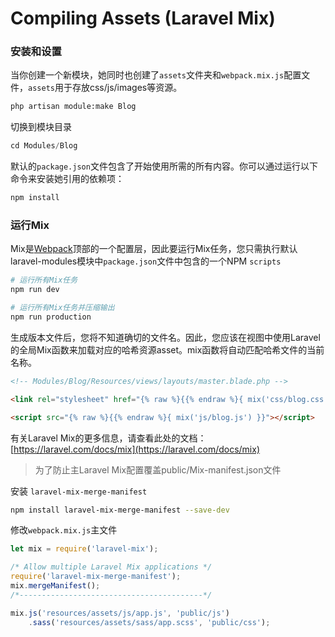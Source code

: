 # Compiling Assets (Laravel Mix)

### 安装和设置

当你创建一个新模块，她同时也创建了`assets`文件夹和`webpack.mix.js`配置文件，`assets`用于存放css/js/images等资源。

```bash
php artisan module:make Blog
```

切换到模块目录

```php
cd Modules/Blog
```

默认的`package.json`文件包含了开始使用所需的所有内容。你可以通过运行以下命令来安装她引用的依赖项：

```php
npm install
```

### 运行Mix

Mix是[Webpack](https://webpack.js.org/)顶部的一个配置层，因此要运行Mix任务，您只需执行默认laravel-modules模块中`package.json`文件中包含的一个NPM `scripts`

```bash
# 运行所有Mix任务
npm run dev

# 运行所有Mix任务并压缩输出
npm run production
```


生成版本文件后，您将不知道确切的文件名。因此，您应该在视图中使用Laravel的全局Mix函数来加载对应的哈希资源asset。mix函数将自动匹配哈希文件的当前名称。

```html
<!-- Modules/Blog/Resources/views/layouts/master.blade.php -->

<link rel="stylesheet" href="{% raw %}{{% endraw %}{ mix('css/blog.css') }}">

<script src="{% raw %}{{% endraw %}{ mix('js/blog.js') }}"></script>

```

有关Laravel Mix的更多信息，请查看此处的文档：[https://laravel.com/docs/mix](https://laravel.com/docs/mix)



>为了防止主Laravel Mix配置覆盖public/Mix-manifest.json文件

安装 `laravel-mix-merge-manifest`

```bash
npm install laravel-mix-merge-manifest --save-dev
```

修改`webpack.mix.js`主文件

```js
let mix = require('laravel-mix');

/* Allow multiple Laravel Mix applications */
require('laravel-mix-merge-manifest');
mix.mergeManifest();
/*-----------------------------------------*/

mix.js('resources/assets/js/app.js', 'public/js')
    .sass('resources/assets/sass/app.scss', 'public/css');

```

